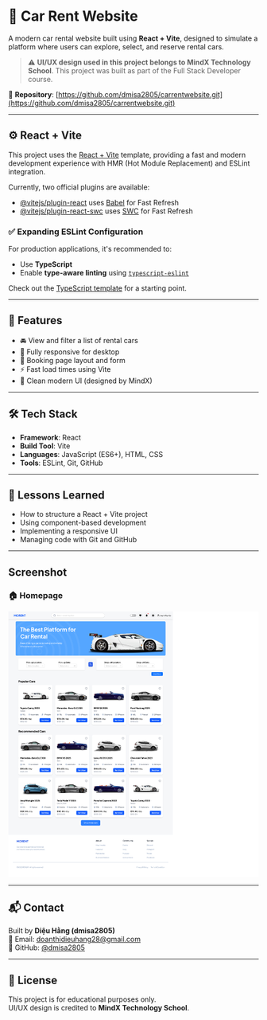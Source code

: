 # 🚗 Car Rent Website

A modern car rental website built using **React + Vite**, designed to simulate a platform where users can explore, select, and reserve rental cars.

> ⚠️ **UI/UX design used in this project belongs to MindX Technology School**. This project was built as part of the Full Stack Developer course.

🔗 **Repository**: [https://github.com/dmisa2805/carrentwebsite.git](https://github.com/dmisa2805/carrentwebsite.git)

---

## ⚙️ React + Vite

This project uses the [React + Vite](https://vitejs.dev) template, providing a fast and modern development experience with HMR (Hot Module Replacement) and ESLint integration.

Currently, two official plugins are available:

- [@vitejs/plugin-react](https://github.com/vitejs/vite-plugin-react/blob/main/packages/plugin-react/README.md) uses [Babel](https://babeljs.io/) for Fast Refresh
- [@vitejs/plugin-react-swc](https://github.com/vitejs/vite-plugin-react-swc) uses [SWC](https://swc.rs/) for Fast Refresh

### ✅ Expanding ESLint Configuration

For production applications, it's recommended to:
- Use **TypeScript**
- Enable **type-aware linting** using [`typescript-eslint`](https://typescript-eslint.io)

Check out the [TypeScript template](https://github.com/vitejs/vite/tree/main/packages/create-vite/template-react-ts) for a starting point.

---

## 📌 Features

- 🚘 View and filter a list of rental cars
- 📱 Fully responsive for desktop
- 📝 Booking page layout and form
- ⚡ Fast load times using Vite
- 💅 Clean modern UI (designed by MindX)

---

## 🛠️ Tech Stack

- **Framework**: React
- **Build Tool**: Vite
- **Languages**: JavaScript (ES6+), HTML, CSS
- **Tools**: ESLint, Git, GitHub

---

## 🧠 Lessons Learned

- How to structure a React + Vite project
- Using component-based development
- Implementing a responsive UI
- Managing code with Git and GitHub

---
## Screenshot
### 🏠 Homepage
![Homepage Screenshot](./public/homepage.png)

---

## 📬 Contact

Built by **Diệu Hằng (dmisa2805)**  
📧 Email: doanthidieuhang28@gmail.com  
🔗 GitHub: [@dmisa2805](https://github.com/dmisa2805)

---

## 📄 License

This project is for educational purposes only.  
UI/UX design is credited to **MindX Technology School**.
